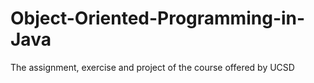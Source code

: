 # Object-Oriented-Programming-in-Java
The assignment, exercise and project of the course offered by UCSD 
